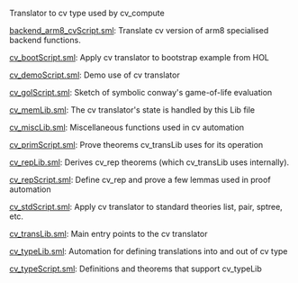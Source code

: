 Translator to cv type used by cv_compute

[backend_arm8_cvScript.sml](backend_arm8_cvScript.sml):
Translate cv version of arm8 specialised backend functions.

[cv_bootScript.sml](cv_bootScript.sml):
Apply cv translator to bootstrap example from HOL

[cv_demoScript.sml](cv_demoScript.sml):
Demo use of cv translator

[cv_golScript.sml](cv_golScript.sml):
Sketch of symbolic conway's game-of-life evaluation

[cv_memLib.sml](cv_memLib.sml):
The cv translator's state is handled by this Lib file

[cv_miscLib.sml](cv_miscLib.sml):
Miscellaneous functions used in cv automation

[cv_primScript.sml](cv_primScript.sml):
Prove theorems cv_transLib uses for its operation

[cv_repLib.sml](cv_repLib.sml):
Derives cv_rep theorems (which cv_transLib uses internally).

[cv_repScript.sml](cv_repScript.sml):
Define cv_rep and prove a few lemmas used in proof automation

[cv_stdScript.sml](cv_stdScript.sml):
Apply cv translator to standard theories list, pair, sptree, etc.

[cv_transLib.sml](cv_transLib.sml):
Main entry points to the cv translator

[cv_typeLib.sml](cv_typeLib.sml):
Automation for defining translations into and out of cv type

[cv_typeScript.sml](cv_typeScript.sml):
Definitions and theorems that support cv_typeLib
